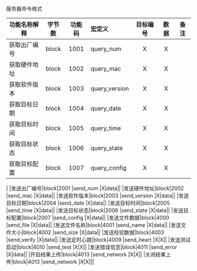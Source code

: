 服务器命令格式

|功能名称解释|字节数|功能码|宏定义        |目标编号|数据|备注|
|----------|:---:|:---:|:------------|:----:|:--:|:-:|
|获取出厂编号|block|1001 |query_num    |X|X||
|获取硬件地址|block|1002 |query_mac    |X|X||
|获取软件版本|block|1003 |query_version|X|X||
|获取目标日期|block|1004 |query_date   |X|X||
|获取目标时间|block|1005 |query_time   |X|X||
|获取目标状态|block|1006 |query_state  |X|X||
|获取目标配置|block|1007 |query_config |X|X||
|
|发送出厂编号|block|2001 |send_num     |X|data||
|发送硬件地址|block|2002 |send_mac     |X|data||
|发送软件版本|block|2003 |send_version |X|data||
|发送目标日期|block|2004 |send_date    |X|data||
|发送目标时间|block|2005 |send_time    |X|data||
|发送目标状态|block|2006 |send_state   |X|data||
|发送目标配置|block|2007 |send_config  |X|data||
|发送文件数据|block|4000 |send_file    |X|data||
|发送文件名称|block|4001 |send_name    |X|data||
|发送文件大小|block|4002 |send_size    |X|data||
|发送校验数据|block|4003 |send_verify  |X|data||
|发送定时心跳|block|4009 |send_heart   |X|X||
|发送测试启动|block|4010 |send_test    |X|X||
|发送错误信息|block|4011 |send_error   |X|data||
|开启结果上传|block|4013 |send_network |X|X||
|关闭结果上传|block|4013 |send_network |X|X|||
